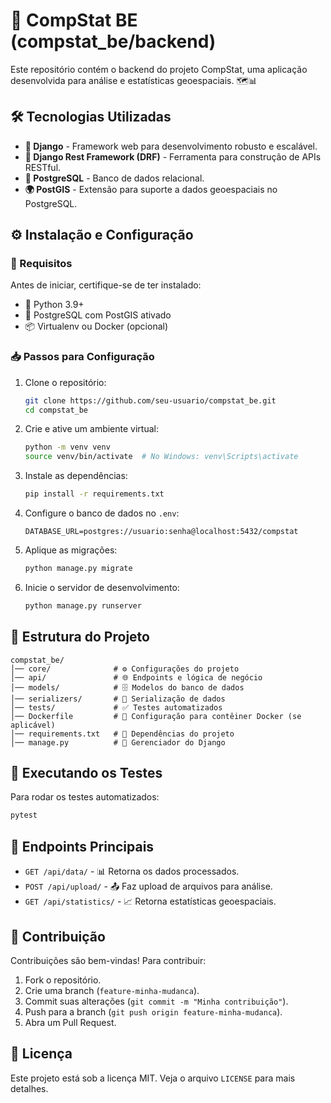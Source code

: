 # 🚀 CompStat BE (compstat_be/backend)

Este repositório contém o backend do projeto CompStat, uma aplicação desenvolvida para análise e estatísticas geoespaciais. 🗺️📊

## 🛠️ Tecnologias Utilizadas

- **🐍 Django** - Framework web para desenvolvimento robusto e escalável.
- **🔗 Django Rest Framework (DRF)** - Ferramenta para construção de APIs RESTful.
- **🐘 PostgreSQL** - Banco de dados relacional.
- **🌍 PostGIS** - Extensão para suporte a dados geoespaciais no PostgreSQL.

## ⚙️ Instalação e Configuração

### 📌 Requisitos
Antes de iniciar, certifique-se de ter instalado:
- 🐍 Python 3.9+
- 🐘 PostgreSQL com PostGIS ativado
- 📦 Virtualenv ou Docker (opcional)

### 📥 Passos para Configuração
1. Clone o repositório:
   ```sh
   git clone https://github.com/seu-usuario/compstat_be.git
   cd compstat_be
   ```

2. Crie e ative um ambiente virtual:
   ```sh
   python -m venv venv
   source venv/bin/activate  # No Windows: venv\Scripts\activate
   ```

3. Instale as dependências:
   ```sh
   pip install -r requirements.txt
   ```

4. Configure o banco de dados no `.env`:
   ```env
   DATABASE_URL=postgres://usuario:senha@localhost:5432/compstat
   ```

5. Aplique as migrações:
   ```sh
   python manage.py migrate
   ```

6. Inicie o servidor de desenvolvimento:
   ```sh
   python manage.py runserver
   ```

## 📂 Estrutura do Projeto
```
compstat_be/
│── core/              # ⚙️ Configurações do projeto
│── api/               # 🌐 Endpoints e lógica de negócio
│── models/            # 🗄️ Modelos do banco de dados
│── serializers/       # 🔄 Serialização de dados
│── tests/             # ✅ Testes automatizados
│── Dockerfile         # 🐳 Configuração para contêiner Docker (se aplicável)
│── requirements.txt   # 📜 Dependências do projeto
│── manage.py          # 🚀 Gerenciador do Django
```

## 🧪 Executando os Testes
Para rodar os testes automatizados:
```sh
pytest
```

## 🔗 Endpoints Principais
- `GET /api/data/` - 📊 Retorna os dados processados.
- `POST /api/upload/` - 📤 Faz upload de arquivos para análise.
- `GET /api/statistics/` - 📈 Retorna estatísticas geoespaciais.

## 🤝 Contribuição
Contribuições são bem-vindas! Para contribuir:
1. Fork o repositório.
2. Crie uma branch (`feature-minha-mudanca`).
3. Commit suas alterações (`git commit -m "Minha contribuição"`).
4. Push para a branch (`git push origin feature-minha-mudanca`).
5. Abra um Pull Request.

## 📜 Licença
Este projeto está sob a licença MIT. Veja o arquivo `LICENSE` para mais detalhes.